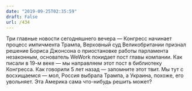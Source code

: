 ```yaml
---
date: "2019-09-25T02:35:59"
draft: False
url: /434
---
```


Три главные новости сегодняшнего вечера — Конгресс начинает процесс импичмента Трампа, Верховный суд Великобритании признал решение Бориса Джонсона о приостановке работы парламента незаконным, основатель WeWork покидает пост главы компании. 
Как писали в 19-м веке — мы направляем этот пост в библиотеку Конгресса. Как говорили 5 лет назад — запомните этот твит.
Мы тут с  восхищаемся — мол, Россия выбрала Трампа, а Украина, похоже, его увольняет. Эта Америка сама что-нибудь решить может?
